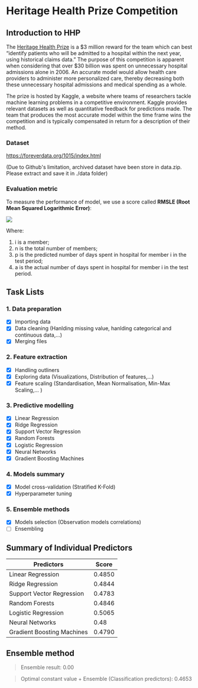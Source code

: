 # Heritage Health Prize Competition

## Introduction to HHP

The [Heritage Health Prize](https://www.kaggle.com/c/hhp) is a $3 million reward for the team which can best
“identify patients who will be admitted to a hospital within the next year, using
historical claims data.” The purpose of this competition is apparent when
considering that over $30 billion was spent on unnecessary hospital admissions
alone in 2006. An accurate model would allow health care providers to administer
more personalized care, thereby decreasing both these unnecessary hospital
admissions and medical spending as a whole.

The prize is hosted by Kaggle, a website where teams of researchers tackle
machine learning problems in a competitive environment. Kaggle provides relevant
datasets as well as quantitative feedback for predictions made. The team
that produces the most accurate model within the time frame wins the competition
and is typically compensated in return for a description of their method.

### Dataset
https://foreverdata.org/1015/index.html

(Due to Github's limitation, archived dataset have been store in data.zip. Please extract and save it in ./data folder)

### Evaluation metric

To measure the performance of model, we use a score called <b>RMSLE (Root Mean Squared Logarithmic Error)</b>:

<img src="https://github.com/truongkhanhduy95/Heritage-Health-Prize/blob/master/img/eval.PNG"/>

Where:

1. i is a member;
2. n is the total number of members;
3. p is the predicted number of days spent in hospital for member i in the test period;
4. a is the actual number of days spent in hospital for member i in the test period.

## Task Lists

### 1. Data preparation
- [x] Importing data
- [x] Data cleaning (Hanlding missing value, hanlding categorical and continuous data,...)
- [x] Merging files
### 2. Feature extraction
- [x] Handling outliners
- [x] Exploring data (Visualizations, Distribution of features,...)
- [x] Feature scaling (Standardisation, Mean Normalisation, Min-Max Scaling,... )
### 3. Predictive modelling
- [x] Linear Regression
- [x] Ridge Regression
- [x] Support Vector Regression
- [x] Random Forests
- [x] Logistic Regression
- [x] Neural Networks
- [x] Gradient Boosting Machines
### 4. Models summary
- [x] Model cross-validation (Stratified K-Fold)
- [x] Hyperparameter tuning
### 5. Ensemble methods
- [x] Models selection (Observation models correlations)
- [ ] Ensembling

## Summary of Individual Predictors

Predictors | Score
------------ | -------------
Linear Regression |  0.4850
Ridge Regression | 0.4844
Support Vector Regression | 0.4783
Random Forests | 0.4846
Logistic Regression | 0.5065
Neural Networks | 0.48
Gradient Boosting Machines | 0.4790

## Ensemble method
> Ensemble result: 0.00

> Optimal constant value + Ensemble (Classification predictors): 0.4653

